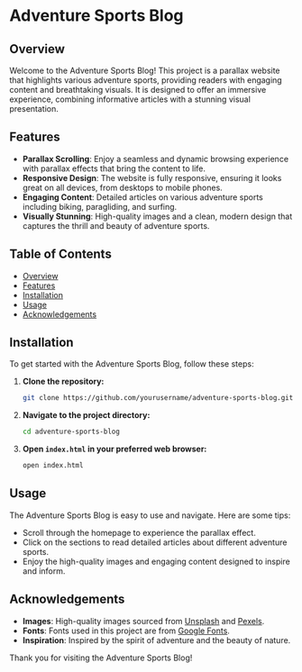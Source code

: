 # Adventure Sports Blog

## Overview
Welcome to the Adventure Sports Blog! This project is a parallax website that highlights various adventure sports, providing readers with engaging content and breathtaking visuals. It is designed to offer an immersive experience, combining informative articles with a stunning visual presentation.

## Features
- **Parallax Scrolling**: Enjoy a seamless and dynamic browsing experience with parallax effects that bring the content to life.
- **Responsive Design**: The website is fully responsive, ensuring it looks great on all devices, from desktops to mobile phones.
- **Engaging Content**: Detailed articles on various adventure sports including biking, paragliding, and surfing.
- **Visually Stunning**: High-quality images and a clean, modern design that captures the thrill and beauty of adventure sports.

## Table of Contents
- [Overview](#overview)
- [Features](#features)
- [Installation](#installation)
- [Usage](#usage)
- [Acknowledgements](#acknowledgements)

## Installation
To get started with the Adventure Sports Blog, follow these steps:

1. **Clone the repository:**
    ```bash
    git clone https://github.com/yourusername/adventure-sports-blog.git
    ```

2. **Navigate to the project directory:**
    ```bash
    cd adventure-sports-blog
    ```

3. **Open `index.html` in your preferred web browser:**
    ```bash
    open index.html
    ```

## Usage
The Adventure Sports Blog is easy to use and navigate. Here are some tips:

- Scroll through the homepage to experience the parallax effect.
- Click on the sections to read detailed articles about different adventure sports.
- Enjoy the high-quality images and engaging content designed to inspire and inform.

## Acknowledgements
- **Images**: High-quality images sourced from [Unsplash](https://unsplash.com/) and [Pexels](https://www.pexels.com/).
- **Fonts**: Fonts used in this project are from [Google Fonts](https://fonts.google.com/).
- **Inspiration**: Inspired by the spirit of adventure and the beauty of nature.

Thank you for visiting the Adventure Sports Blog!

